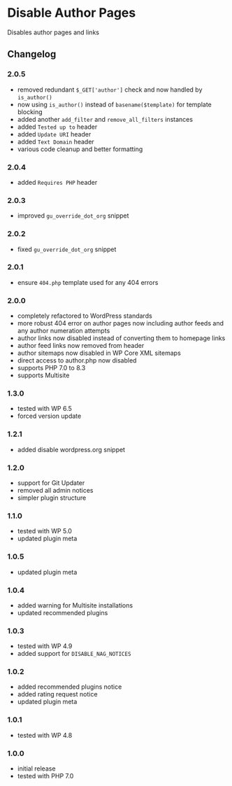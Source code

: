 # Disable Author Pages

Disables author pages and links

## Changelog

### 2.0.5
- removed redundant `$_GET['author']` check and now handled by `is_author()`
- now using `is_author()` instead of `basename($template)` for template blocking
- added another `add_filter` and `remove_all_filters` instances
- added `Tested up to` header
- added `Update URI` header
- added `Text Domain` header
- various code cleanup and better formatting

### 2.0.4
- added `Requires PHP` header

### 2.0.3
- improved `gu_override_dot_org` snippet

### 2.0.2
- fixed `gu_override_dot_org` snippet

### 2.0.1
- ensure `404.php` template used for any 404 errors

### 2.0.0
- completely refactored to WordPress standards
- more robust 404 error on author pages now including author feeds and any author numeration attempts 
- author links now disabled instead of converting them to homepage links
- author feed links now removed from header
- author sitemaps now disabled in WP Core XML sitemaps
- direct access to author.php now disabled
- supports PHP 7.0 to 8.3
- supports Multisite

### 1.3.0
- tested with WP 6.5
- forced version update

### 1.2.1
- added disable wordpress.org snippet

### 1.2.0
- support for Git Updater
- removed all admin notices
- simpler plugin structure

### 1.1.0
- tested with WP 5.0
- updated plugin meta

### 1.0.5
- updated plugin meta

### 1.0.4
- added warning for Multisite installations
- updated recommended plugins

### 1.0.3
- tested with WP 4.9
- added support for `DISABLE_NAG_NOTICES`

### 1.0.2
- added recommended plugins notice
- added rating request notice
- updated plugin meta

### 1.0.1
- tested with WP 4.8

### 1.0.0
- initial release
- tested with PHP 7.0
